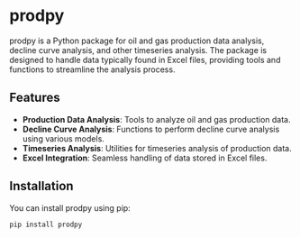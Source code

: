 # prodpy

prodpy is a Python package for oil and gas production data analysis, decline curve analysis, and other timeseries analysis. The package is designed to handle data typically found in Excel files, providing tools and functions to streamline the analysis process.

## Features

- **Production Data Analysis**: Tools to analyze oil and gas production data.
- **Decline Curve Analysis**: Functions to perform decline curve analysis using various models.
- **Timeseries Analysis**: Utilities for timeseries analysis of production data.
- **Excel Integration**: Seamless handling of data stored in Excel files.

## Installation

You can install prodpy using pip:

```bash
pip install prodpy
